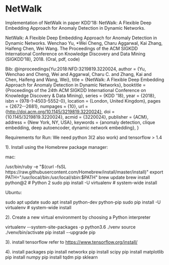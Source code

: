 
# NetWalk
Implementation of NetWalk in paper KDD'18: NetWalk: A Flexible Deep Embedding Approach for Anomaly Detection in Dynamic Networks.

NetWalk: A Flexible Deep Embedding Approach for Anomaly Detection in Dynamic Networks. Wenchao Yu, *Wei Cheng, Charu Aggarwal, Kai Zhang, Haifeng Chen, Wei Wang. The Proceedings of the ACM SIGKDD International Conference on Knowledge Discovery and Data Mining (SIGKDD’18), 2018. (Oral, pdf, code)

Bib: @inproceedings{Yu:2018:NFD:3219819.3220024, author = {Yu, Wenchao and Cheng, Wei and Aggarwal, Charu C. and Zhang, Kai and Chen, Haifeng and Wang, Wei}, title = {NetWalk: A Flexible Deep Embedding Approach for Anomaly Detection in Dynamic Networks}, booktitle = {Proceedings of the 24th ACM SIGKDD International Conference on Knowledge Discovery &#38; Data Mining}, series = {KDD '18}, year = {2018}, isbn = {978-1-4503-5552-0}, location = {London, United Kingdom}, pages = {2672--2681}, numpages = {10}, url = {http://doi.acm.org/10.1145/3219819.3220024}, doi = {10.1145/3219819.3220024}, acmid = {3220024}, publisher = {ACM}, address = {New York, NY, USA}, keywords = {anomaly detection, clique embedding, deep autoencoder, dynamic network embedding}, }

Requirements for Run: We need python 3(2 also work) and tensorflow > 1.4

1). Install using the Homebrew package manager:

mac:

/usr/bin/ruby -e "$(curl -fsSL https://raw.githubusercontent.com/Homebrew/install/master/install)" export PATH="/usr/local/bin:/usr/local/sbin:$PATH" brew update brew install python@2  # Python 2 sudo pip install -U virtualenv  # system-wide install

Ubuntu:

sudo apt update sudo apt install python-dev python-pip sudo pip install -U virtualenv  # system-wide install

2). Create a new virtual environment by choosing a Python interpreter

virtualenv --system-site-packages -p python3.6 ./venv source ./venv/bin/activate pip install --upgrade pip

3). install tensorflow refer to https://www.tensorflow.org/install/

4). install packages pip install networkx pip install scipy pip install matplotlib pip install numpy pip install tqdm pip sklearn
